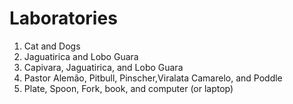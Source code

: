 # Laboratories

1. Cat and Dogs
2. Jaguatirica and Lobo Guara
3. Capivara, Jaguatirica, and Lobo Guara
4. Pastor Alemão, Pitbull, Pinscher,Viralata Camarelo, and Poddle
5. Plate,  Spoon, Fork, book, and computer (or laptop)
